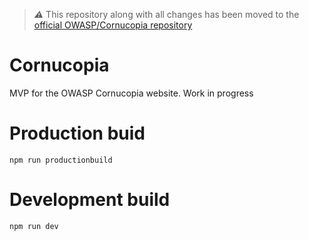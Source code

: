 > **_⚠️_**  This repository along with all changes has been moved to the [official OWASP/Cornucopia repository](https://github.com/OWASP/cornucopia)


# Cornucopia
MVP for the OWASP Cornucopia website. Work in progress

# Production buid

    npm run productionbuild

# Development build

    npm run dev
